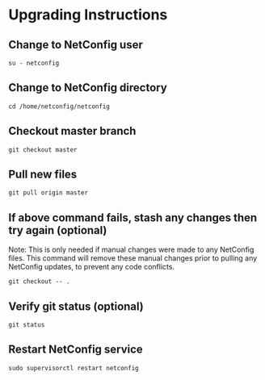 Upgrading Instructions
==============================

Change to NetConfig user
------------------------

	su - netconfig

Change to NetConfig directory
-----------------------------

	cd /home/netconfig/netconfig

Checkout master branch
----------------------

	git checkout master

Pull new files
--------------

	git pull origin master

If above command fails, stash any changes then try again (optional)
-------------------------------------------------------------------

Note: This is only needed if manual changes were made to any NetConfig files.
This command will remove these manual changes prior to pulling any NetConfig updates, to prevent any code conflicts.

	git checkout -- .

Verify git status (optional)
----------------------------

	git status

Restart NetConfig service
-------------------------

	sudo supervisorctl restart netconfig
